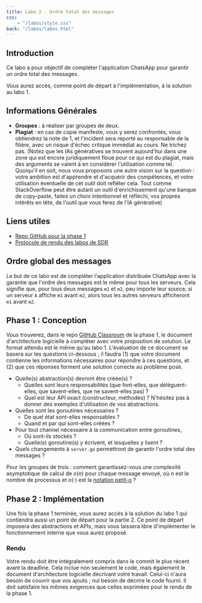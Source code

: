 ```yaml
---
title: Labo 2 - Ordre total des messages
css:
    - "/labos/style.css"
back: "/labos/labos.html"
---
```


<!---
## Changelog

| Date  | Changement                                            |
| ----- | ----------------------------------------------------- |
-->

<!-- TODO
Mentionner que
- ne doit pas s'envoyer des messages à lui-même.
-->

## Introduction

Ce labo a pour objectif de compléter l'application ChatsApp pour garantir un ordre total des messages.

Vous aurez accès, comme point de départ à l'implémentation, à la solution au labo 1.

## Informations Générales
- **Groupes** : à réaliser par groupes de deux.
- **Plagiat** : en cas de copie manifeste, vous y serez confrontés, vous obtiendrez la note de 1, et l'incident sera reporté au responsable de la filière, avec un risque d'échec critique immédiat au cours. Ne trichez pas. <span class="remark">(Notez que les IAs génératives se trouvent aujourd'hui dans une zone qui est encore juridiquement floue pour ce qui est du plagiat, mais des arguments se valent à en considérer l'utilisation comme tel. Quoiqu'il en soit, nous vous proposons une autre vision sur la question : votre ambition est d'apprendre et d'acquérir des compétences, et votre utilisation éventuelle de cet outil doit refléter cela. Tout comme StackOverflow peut être autant un outil d'enrichissement qu'une banque de copy-paste, faites un choix intentionnel et réfléchi, vos propres intérêts en tête, de l'outil que vous ferez de l'IA générative)</span>

## Liens utiles

- [Repo GitHub pour la phase 1](https://classroom.github.com/a/rK7JoECZ)
- [Protocole de rendu des labos de SDR](/labos/labos.html#chronologie-de-chaque-labo)
<!-- TODO - [Document d'Architecture Logicielle de la solution au labo 1](/labos/design-specs/1-tcp-rr.html) -->

## Ordre global des messages

Le but de ce labo est de compléter l'application distribuée ChatsApp avec la garantie que l'ordre des messages est le même pour tous les serveurs. Cela signifie que, pour tous deux messages `m1` et `m2`, peu importe leur source, si un serveur `A` affiche `m1` avant `m2`, alors tous les autres serveurs afficheront `m1` avant `m2`.

## Phase 1 : Conception

Vous trouverez, dans le repo [GitHub Classroom](https://classroom.github.com/a/rK7JoECZ) de la phase 1, le document d'architecture logicielle à compléter avec votre proposition de solution. Le format attendu est le même qu'au labo 1. L'évaluation de ce document se basera sur les questions ci-dessous ; il faudra (1) que votre document contienne les informations nécessaires pour répondre à ces questions, et (2) que ces réponses forment une solution correcte au problème posé.

- Quelle(s) abstraction(s) devront être créée(s) ?
  - Quelles sont leurs responsabilités (que font-elles, que délèguent-elles, que savent-elles, que ne savent-elles pas) ?
  - Quel est leur API exact (constructeur, méthodes) ? N'hésitez pas à donner des exemples d'utilisation de vos abstractions.
- Quelles sont les goroutines nécessaires ?
  - De quel état sont-elles responsables ?
  - Quand et par qui sont-elles créées ?
- Pour tout channel nécessaire à la communication entre goroutines,
  - Où sont-ils stockés ?
  - Quelle(s) goroutine(s) y écrivent, et lesquelles y lisent ?
- Quels changements à `server.go` permettront de garantir l'ordre total des messages ?
  
<span class="remark">Pour les groupes de trois : comment garantissez-vous une complexité asymptotique de calcul de $o(n)$ pour chaque message envoyé, où $n$ est le nombre de processus et $o(\cdot)$ est la [notation petit-o](https://en.wikipedia.org/wiki/Big_O_notation#Little-o_notation) ? </span>

## Phase 2 : Implémentation

Une fois la phase 1 terminée, vous aurez accès à la solution du labo 1 qui contiendra aussi un point de départ pour la partie 2. Ce point de départ imposera des abstractions et APIs, mais vous laissera libre d'implémenter le fonctionnement interne que vous aurez proposé.

### Rendu

Votre rendu doit être intégralement compris dans le commit le plus récent avant la deadline. Cela inclue non seulement le code, mais également le document d'architecture logicielle décrivant votre travail. Celui-ci n'aura besoin de couvrir que vos ajouts ; nul besoin de décrire le code fourni. Il doit satisfaire les mêmes exigences que celles exprimées pour le rendu de la phase 1.